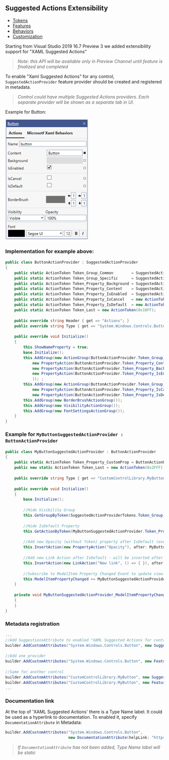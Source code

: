 ## Suggested Actions Extensibility

- [Tokens](./xaml-designer-suggested-actions-extensibility-tokens.md)
- [Features](./xaml-designer-suggested-actions-extensibility-features.md)
- [Behaviors](./xaml-designer-suggested-actions-extensibility-behaviors.md)
- [Customization](./xaml-designer-suggested-actions-extensibility-customization.md)

Starting from Visual Studio 2019 16.7 Preview 3 we added extensibility support for "XAML Suggested Actions"
>*Note: this API will be available only in Preview Channel until feature is finalized and completed*

To enable "Xaml Suggested Actions" for any control, `SuggestedActionProvider` feature provider should be created and registered in metadata.

>*Control could have multiple Suggested Actions providers. Each separate provider will be shown as a separate tab in UI.*

Example for Button:

![extensibility-migration-architecture](xaml-suggested-actions.png)

### Implementation for example above:
```CS
public class ButtonActionProvider : SuggestedActionProvider
{
    public static ActionToken Token_Group_Common        = SuggestedActionProviderTokens.Token_Group_Common;
    public static ActionToken Token_Group_Specific      = SuggestedActionProviderTokens.Token_Group_Specific;
    public static ActionToken Token_Property_Background = SuggestedActionProviderTokens.Token_Property_Background;
    public static ActionToken Token_Property_Content    = SuggestedActionProviderTokens.Token_Property_Content;
    public static ActionToken Token_Property_IsEnabled  = SuggestedActionProviderTokens.Token_Property_IsEnabled;
    public static ActionToken Token_Property_IsCancel   = new ActionToken(0x1001);
    public static ActionToken Token_Property_IsDefault  = new ActionToken(0x1002);
    public static ActionToken Token_Last = new ActionToken(0x10FF);
    
    public override string Header { get => "Actions"; }
    public override string Type { get => "System.Windows.Controls.Button"; }
    
    public override void Initialize()
    {
        this.ShowNameProperty = true;
        base.Initialize();
        this.AddGroup(new ActionGroup(ButtonActionProvider.Token_Group_Common,
            new PropertyAction(ButtonActionProvider.Token_Property_Content, "Content"),
            new PropertyAction(ButtonActionProvider.Token_Property_Background, "Background"),
            new PropertyAction(ButtonActionProvider.Token_Property_IsEnabled, "IsEnabled")
            )); ;
        this.AddGroup(new ActionGroup(ButtonActionProvider.Token_Group_Specific,
            new PropertyAction(ButtonActionProvider.Token_Property_IsCancel, "IsCancel"),
            new PropertyAction(ButtonActionProvider.Token_Property_IsDefault, "IsDefault")));
        this.AddGroup(new BorderBrushActionGroup());
        this.AddGroup(new VisibilityActionGroup());
        this.AddGroup(new FontSettingsActionGroup());
    }
}
```
### Example for `MyButtonSuggestedActionProvider : ButtonActionProvider`
```CS
public class MyButtonSuggestedActionProvider : ButtonActionProvider
{
    public static ActionToken Token_Property_CustomProp = ButtonActionProvider.Token_Last + 1;
    public new static ActionToken Token_Last = new ActionToken(0x2FFF);
    
    public override string Type { get => "CustomControlLibrary.MyButton"; }

    public override void Initialize()
    {
        base.Initialize();

        //Hide Visibility Group
        this.GetGroupByToken(SuggestedActionProviderTokens.Token_Group_VisibilitySettings).IsVisible = false;

        //Hide IsDefault Property
        this.GetActionByToken(MyButtonSuggestedActionProvider.Token_Property_IsDefault).IsVisible = false;

        //Add new Opacity (without Token) property after IsDefault (even if it was hidden before)
        this.InsertAction(new PropertyAction("Opacity"), after: MyButtonSuggestedActionProvider.Token_Property_IsDefault);

        //Add new Link Action after IsDefault - will be inserted after IsDefault, but before Opacity
        this.InsertAction(new LinkAction("New link", () => { }), after: MyButtonSuggestedActionProviderToken_Property_IsDefault);
        
        //Subscribe to ModelItem Property Changed Event to update view if needed
        this.ModelItemPropertyChanged += MyButtonSuggestedActionProvider_ModelItemPropertyChanged;
    }
    
    private void MyButtonSuggestedActionProvider_ModelItemPropertyChanged(object sender, System.ComponentModelPropertyChangedEventArgs e)
    {
    }
}
```

### Metadata registration
```CS
...
//Add SuggestionsAttribute to enabled "XAML Suggested Actions for control"
builder.AddCustomAttributes("System.Windows.Controls.Button", new SuggestionsAttribute());

//Add one provider
builder.AddCustomAttributes("System.Windows.Controls.Button", new FeatureAttribute(typeof(ButtonActionProvider)));

//Same for another control
builder.AddCustomAttributes("CustomControlLibrary.MyButton", new SuggestionsAttribute());
builder.AddCustomAttributes("CustomControlLibrary.MyButton", new FeatureAttribute(typeof(MyButtonSuggestedActionProvider)));
...
```

### Documentation link
At the top of 'XAML Suggested Actions' there is a Type Name label.
It could be used as a hyperlink to documentation. To enabled it, specify `DocumentationAttribute` in Metadata:
```cs
builder.AddCustomAttributes("System.Windows.Controls.Button", 
                            new DocumentationAttribute(helpLink: "https://docs.microsoft.com/en-us/dotnet/api/system.windows.controls.button"));
```
>*If `DocumentationAttribute` has not been added, Type Name label will be static*